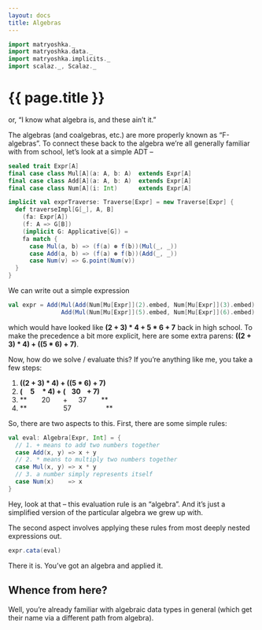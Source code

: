 ```yaml
---
layout: docs
title: Algebras
---
```


```scala mdoc
import matryoshka._
import matryoshka.data._
import matryoshka.implicits._
import scalaz._, Scalaz._
```

# {{ page.title }}

or, “I know what algebra is, and these ain’t it.”

The algebras (and coalgebras, etc.) are more properly known as “F-algebras”. To connect these back to the algebra we’re all generally familiar with from school, let’s look at a simple ADT –

```scala mdoc:silent
sealed trait Expr[A]
final case class Mul[A](a: A, b: A)  extends Expr[A]
final case class Add[A](a: A, b: A)  extends Expr[A]
final case class Num[A](i: Int)      extends Expr[A]

implicit val exprTraverse: Traverse[Expr] = new Traverse[Expr] {
  def traverseImpl[G[_], A, B]
    (fa: Expr[A])
    (f: A => G[B])
    (implicit G: Applicative[G]) =
    fa match {
      case Mul(a, b) => (f(a) ⊛ f(b))(Mul(_, _))
      case Add(a, b) => (f(a) ⊛ f(b))(Add(_, _))
      case Num(v) => G.point(Num(v))
  }
}
```

We can write out a simple expression

```scala mdoc:silent
val expr = Add(Mul(Add(Num[Mu[Expr]](2).embed, Num[Mu[Expr]](3).embed).embed, Num[Mu[Expr]](4).embed).embed,
               Add(Mul(Num[Mu[Expr]](5).embed, Num[Mu[Expr]](6).embed).embed, Num[Mu[Expr]](7).embed).embed).embed
```
which would have looked like **(2 + 3) * 4 + 5 * 6 + 7** back in high school. To make the precedence a bit more explicit, here are some extra parens: **((2 + 3) * 4) + ((5 * 6) + 7)**.

Now, how do we solve / evaluate this? If you’re anything like me, you take a few steps:

1. **((2 + 3) * 4) + ((5 * 6) + 7)**
2. **(   5     * 4) + (  30   + 7)**
3. **      20     +     37      **
4. **            57            **

So, there are two aspects to this. First, there are some simple rules:

```scala mdoc:silent
val eval: Algebra[Expr, Int] = {
  // 1. + means to add two numbers together
  case Add(x, y) => x + y
  // 2. * means to multiply two numbers together
  case Mul(x, y) => x * y
  // 3. a number simply represents itself
  case Num(x)    => x
}
```
Hey, look at that – this evaluation rule is an “algebra”. And it’s just a simplified version of the particular algebra we grew up with.

The second aspect involves applying these rules from most deeply nested expressions out.

```scala mdoc
expr.cata(eval)
```
There it is. You’ve got an algebra and applied it.

## Whence from here?

Well, you’re already familiar with algebraic data types in general (which get their name via a different path from algebra).
